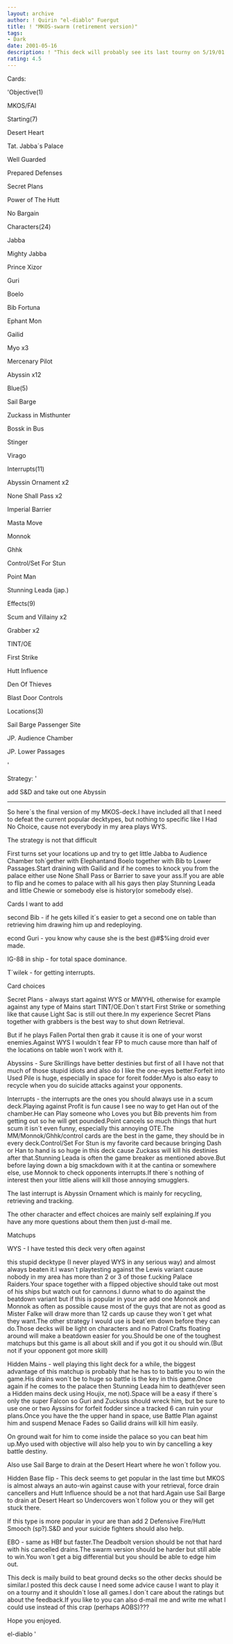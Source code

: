 ```yaml
---
layout: archive
author: ! Quirin "el-diablo" Fuergut
title: ! "MKOS-swarm (retirement version)"
tags:
- Dark
date: 2001-05-16
description: ! "This deck will probably see its last tourny on 5/19/01 after that it´s history."
rating: 4.5
---
```

Cards: 

'Objective(1)

MKOS/FAI


Starting(7)

Desert Heart

Tat. Jabba´s Palace

Well Guarded

Prepared Defenses

Secret Plans

Power of The Hutt

No Bargain


Characters(24)

Jabba

Mighty Jabba

Prince Xizor

Guri

Boelo

Bib Fortuna

Ephant Mon

Gailid

Myo x3

Mercenary Pilot

Abyssin x12


Blue(5)

Sail Barge

Zuckass in Misthunter

Bossk in Bus

Stinger

Virago


Interrupts(11)

Abyssin Ornament x2

None Shall Pass x2

Imperial Barrier

Masta Move

Monnok

Ghhk

Control/Set For Stun

Point Man

Stunning Leada (jap.)


Effects(9)

Scum and Villainy x2

Grabber x2

TINT/OE

First Strike

Hutt Influence

Den Of Thieves

Blast Door Controls


Locations(3)

Sail Barge Passenger Site

JP. Audience Chamber

JP. Lower Passages



'

Strategy: '

add S&D and take out one Abyssin

--------------------------------------------------

So here´s the final version of my MKOS-deck.I have included all that I need to defeat the current popular decktypes, but nothing to specific like I Had No Choice, cause not everybody in my area plays WYS.

The strategy is not that difficult

First turns set your locations up and try to get little Jabba to Audience Chamber toh´gether with Elephantand Boelo together with Bib to Lower Passages.Start draining with Gailid and if he comes to knock you from the palace either use None Shall Pass or Barrier to save your ass.If you are able to flip and he comes to palace with all his gays then play Stunning Leada and little Chewie or somebody else is history(or somebody else).


Cards I want to add


second Bib - if he gets killed it´s easier to get a second one on table than retrieving him drawing him up and redeploying.


econd Guri - you know why cause she is the best @#$%ing droid ever made.


IG-88 in ship - for total space dominance.


T´wilek - for getting interrupts.


Card choices


Secret Plans - always start against WYS or MWYHL otherwise for example against any type of Mains start TINT/OE.Don´t start First Strike or something like that cause Light Sac is still out there.In my experience Secret Plans together with grabbers is the best way to shut down Retrieval.

But if he plays Fallen Portal then grab it cause it is one of your worst enemies.Against WYS I wouldn´t fear FP to much cause more than half of the locations on table won´t work with it.


Abyssins - Sure Skrillings have better destinies but first of all I have not that much of those stupid idiots and also do I like the one-eyes better.Forfeit into Used Pile is huge, especially in space for foreit fodder.Myo is also easy to recycle when you do suicide attacks against your opponents.


Interrupts - the interrupts are the ones you should always use in a scum deck.Playing against Profit is fun cause I see no way to get Han out of the chamber.He can Play someone who Loves you but Bib prevents him from getting out so he will get pounded.Point cancels so much things that hurt scum it isn´t even funny, especially this annoying OTE.The MM/Monnok/Ghhk/control cards are the best in the game, they should be in every deck.Control/Set For Stun is my favorite card because bringing Dash or Han to hand is so huge in this deck cause Zuckass will kill his destinies after that.Stunning Leada is often the game breaker as mentioned above.But before laying down a big smackdown with it at the cantina or somewhere else, use Monnok to check opponents interrupts.If there´s nothing of interest then your little aliens will kill those annoying smugglers.

The last interrupt is Abyssin Ornament which is mainly for recycling, retrieving and tracking.


The other character and effect choices are mainly self explaining.If you have any more questions about them then just d-mail me.


Matchups


WYS - I have tested this deck very often against 

this stupid decktype (I never played WYS in any serious way) and almost always beaten it.I wasn´t playtesting against the Lewis variant cause nobody in my area has more than 2 or 3 of those f.ucking Palace Raiders.Your space together with a flipped objective should take out most of his ships but watch out for cannons.I dunno what to do against the beatdown variant but if this is popular in your are add one Monnok and Monnok as often as possible cause most of the guys that are not as good as Mister Falke will draw more than 12 cards up cause they won´t get what they want.The other strategy I would use is beat´em down before they can do.Those decks will be light on characters and no Patrol Crafts floating around will make a beatdown easier for you.Should be one of the toughest matchups but this game is all about skill and if you got it ou should win.(But not if your opponent got more skill)


Hidden Mains - well playing this light deck for a while, the biggest advantage of this matchup is probably that he has to to battle you to win the game.His drains won´t be to huge so battle is the key in this game.Once again if he comes to the palace then Stunning Leada him to death(ever seen a Hidden mains deck using Houjix, me not).Space will be a easy if there´s only the super Falcon so Guri and Zuckuss should wreck him, but be sure to use one or two Ayssins for forfeit fodder since a tracked 6 can ruin your plans.Once you have the the upper hand in space, use Battle Plan against him and suspend Menace Fades so Gailid drains will kill him easily.

On ground wait for him to come inside the palace so you can beat him up.Myo used with objective will also help you to win by cancelling a key battle destiny.

Also use Sail Barge to drain at the Desert Heart where he won´t follow you.


Hidden Base flip - This deck seems to get popular in the last time but MKOS is almost always an auto-win against cause with your retrieval, force drain cancellers and Hutt Influence should be a not that hard.Again use Sail Barge to drain at Desert Heart so Undercovers won´t follow you or they will get stuck there.

If this type is more popular in your are than add 2 Defensive Fire/Hutt Smooch (sp?).S&D and your suicide fighters should also help.


EBO - same as HBf but faster.The Deadbolt version should be not that hard with his cancelled drains.The swarm version should be harder but still able to win.You won´t get a big differential but you should be able to edge him out.


This deck is maily build to beat ground decks so the other decks should be similar.I posted this deck cause I need some advice cause I want to play it on a tourny and it shouldn´t lose all games.I don´t care about the ratings but about the feedback.If you like to you can also d-mail me and write me what I could use instead of this crap (perhaps AOBS)???


Hope you enjoyed.


 el-diablo '